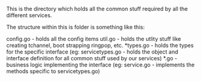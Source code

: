 This is the directory which holds all the common stuff required by
all the different services.

The structure within this is folder is something like this:

config.go - holds all the config items
util.go   - holds the utlity stuff like creating tchannel, boot strapping
            ringpop, etc.
*types.go - holds the types for the specific interface
            (eg: servicetypes.go - holds the object and interface
             definition for all common stuff used by our services)
*.go      - business logic implementing the interface
            (eg: service.go - implements the methods specific to
            servicetypes.go)

